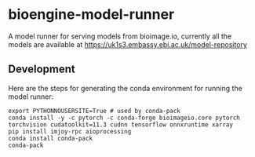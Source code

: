 # bioengine-model-runner

A model runner for serving models from bioimage.io, currently all the models are available at https://uk1s3.embassy.ebi.ac.uk/model-repository



## Development

Here are the steps for generating the conda environment for running the model runner:

```
export PYTHONNOUSERSITE=True # used by conda-pack
conda install -y -c pytorch -c conda-forge bioimageio.core pytorch torchvision cudatoolkit=11.3 cudnn tensorflow onnxruntime xarray
pip install imjoy-rpc aioprocessing
conda install conda-pack
conda-pack
```
